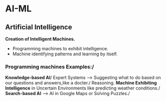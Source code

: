 # AI-ML
## Artificial Intelligence
**Creation of Intelligent Machines.**
- Programming machines to exhibit intelligence.
- Machine identifying patterns and learning by itself.
### Programming machines Examples:/
**Knowledge-based AI**/
Expert Systems --> Suggesting what to do based on our questions and answers,like a docter./
Reasoning.
**Machine Exhibiting Intelligence** in Uncertain Environments like predicting weather conditions./
**Search-based AI** --> AI in Google Maps or Solving Puzzles./


